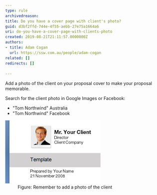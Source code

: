 ```yaml
---
type: rule
archivedreason: 
title: ​Do you have a cover page with client's photo?
guid: d3bf2ffd-744e-4f55-aebb-27e75a1664a6
uri: do-you-have-a-cover-page-with-clients-photo
created: 2019-08-21T21:11:57.0000000Z
authors:
- title: Adam Cogan
  url: https://ssw.com.au/people/adam-cogan
related: []
redirects: []

---
```


Add a photo of the client on your proposal cover to make your proposal memorable.

<!--endintro-->

Search for the client photo in Google Images or Facebook:

* "Tom Northwind" Australia
* "Tom Northwind" Facebook

<dl class="image"><dt><img src="Proposals_ClientPhoto.jpg" alt="Proposals_ClientPhoto.jpg"></dt><dd>Figure: Remember to add a photo of the client</dd></dl>
